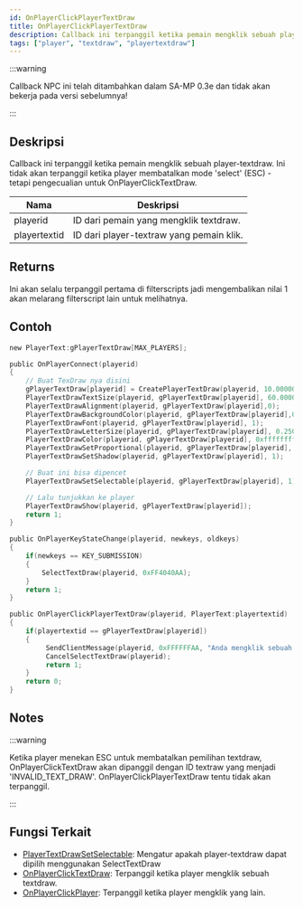 ```yaml
---
id: OnPlayerClickPlayerTextDraw
title: OnPlayerClickPlayerTextDraw
description: Callback ini terpanggil ketika pemain mengklik sebuah player-textdraw.
tags: ["player", "textdraw", "playertextdraw"]
---
```


:::warning

Callback NPC ini telah ditambahkan dalam SA-MP 0.3e dan tidak akan bekerja pada versi sebelumnya!

:::

## Deskripsi

Callback ini terpanggil ketika pemain mengklik sebuah player-textdraw. Ini tidak akan terpanggil ketika player membatalkan mode 'select' (ESC) - tetapi pengecualian untuk OnPlayerClickTextDraw.

| Nama         | Deskripsi                                             |
| ------------ | ------------------------------------------------------- |
| playerid     | ID dari pemain yang mengklik textdraw.           |
| playertextid | ID dari player-textraw yang pemain klik. |

## Returns

Ini akan selalu terpanggil pertama di filterscripts jadi mengembalikan nilai 1 akan melarang filterscript lain untuk melihatnya.

## Contoh

```c
new PlayerText:gPlayerTextDraw[MAX_PLAYERS];

public OnPlayerConnect(playerid)
{
    // Buat TexDraw nya disini
    gPlayerTextDraw[playerid] = CreatePlayerTextDraw(playerid, 10.000000, 141.000000, "TextDrawKu");
    PlayerTextDrawTextSize(playerid, gPlayerTextDraw[playerid], 60.000000, 20.000000);
    PlayerTextDrawAlignment(playerid, gPlayerTextDraw[playerid],0);
    PlayerTextDrawBackgroundColor(playerid, gPlayerTextDraw[playerid],0x000000ff);
    PlayerTextDrawFont(playerid, gPlayerTextDraw[playerid], 1);
    PlayerTextDrawLetterSize(playerid, gPlayerTextDraw[playerid], 0.250000, 1.000000);
    PlayerTextDrawColor(playerid, gPlayerTextDraw[playerid], 0xffffffff);
    PlayerTextDrawSetProportional(playerid, gPlayerTextDraw[playerid], 1);
    PlayerTextDrawSetShadow(playerid, gPlayerTextDraw[playerid], 1);

    // Buat ini bisa dipencet
    PlayerTextDrawSetSelectable(playerid, gPlayerTextDraw[playerid], 1);

    // Lalu tunjukkan ke player
    PlayerTextDrawShow(playerid, gPlayerTextDraw[playerid]);
    return 1;
}

public OnPlayerKeyStateChange(playerid, newkeys, oldkeys)
{
    if(newkeys == KEY_SUBMISSION)
    {
        SelectTextDraw(playerid, 0xFF4040AA);
    }
    return 1;
}

public OnPlayerClickPlayerTextDraw(playerid, PlayerText:playertextid)
{
    if(playertextid == gPlayerTextDraw[playerid])
    {
         SendClientMessage(playerid, 0xFFFFFFAA, "Anda mengklik sebuah TextDraw, wow!.");
         CancelSelectTextDraw(playerid);
         return 1;
    }
    return 0;
}
```

## Notes

:::warning

Ketika player menekan ESC untuk membatalkan pemilihan textdraw, OnPlayerClickTextDraw akan dipanggil dengan ID textraw yang menjadi 'INVALID_TEXT_DRAW'.
OnPlayerClickPlayerTextDraw tentu tidak akan terpanggil.

:::

## Fungsi Terkait

- [PlayerTextDrawSetSelectable](../functions/PlayerTextDrawSetSelectable.md): Mengatur apakah player-textdraw dapat dipilih menggunakan SelectTextDraw
- [OnPlayerClickTextDraw](OnPlayerClickTextDraw.md): Terpanggil ketika player mengklik sebuah textdraw.
- [OnPlayerClickPlayer](OnPlayerClickPlayer.md): Terpanggil ketika player mengklik yang lain.
